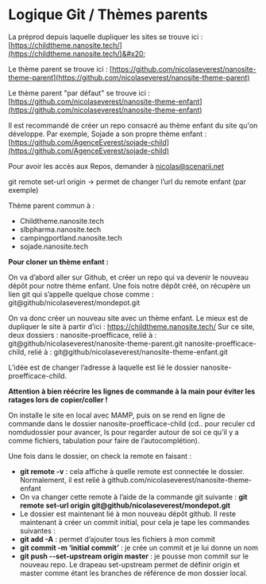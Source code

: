 # Logique Git / Thèmes parents

La préprod depuis laquelle dupliquer les sites se trouve ici : [https://childtheme.nanosite.tech/](https://childtheme.nanosite.tech/)&#x20;

Le thème parent se trouve ici  : [https://github.com/nicolaseverest/nanosite-theme-parent](https://github.com/nicolaseverest/nanosite-theme-parent)

Le thème parent "par défaut" se trouve ici : [https://github.com/nicolaseverest/nanosite-theme-enfant](https://github.com/nicolaseverest/nanosite-theme-enfant)

Il est recommandé de créer un repo consacré au thème enfant du site qu'on développe. Par exemple, Sojade a son propre thème enfant : [https://github.com/AgenceEverest/sojade-child](https://github.com/AgenceEverest/sojade-child)





Pour avoir les accès aux Repos, demander à nicolas@scenarii.net

git remote set-url origin -> permet de changer l’url du remote enfant (par exemple)

Thème parent commun à :&#x20;

* Childtheme.nanosite.tech&#x20;
* slbpharma.nanosite.tech&#x20;
* campingportland.nanosite.tech&#x20;
* sojade.nanosite.tech

**Pour cloner un thème enfant :**

On va d’abord aller sur Github, et créer un repo qui va devenir le nouveau dépôt pour notre thème enfant. Une fois notre dépôt créé, on récupère un lien git qui s’appelle quelque chose comme : git@github/nicolaseverest/mondepot.git

On va donc créer un nouveau site avec un thème enfant. Le mieux est de dupliquer le site à partir d’ici : https://childtheme.nanosite.tech/ Sur ce site, deux dossiers : nanosite-proefficace, relié à : git@github/nicolaseverest/nanosite-theme-parent.git nanosite-proefficace-child, relié à : git@github/nicolaseverest/nanosite-theme-enfant.git

L’idée est de changer l’adresse à laquelle est lié le dossier nanosite-proefficace-child.

**Attention à bien réécrire les lignes de commande à la main pour éviter les ratages lors de copier/coller !**

On installe le site en local avec MAMP, puis on se rend en ligne de commande dans le dossier nanosite-proefficace-child (cd.. pour reculer cd nomdudossier pour avancer, ls pour regarder autour de soi ce qu’il y a comme fichiers, tabulation pour faire de l’autocomplétion).

Une fois dans le dossier, on check la remote en faisant :&#x20;

* **git remote -v** : cela affiche à quelle remote est connectée le dossier. Normalement, il est relié à github.com/nicolaseverest/nanosite-theme-enfant&#x20;
* On va changer cette remote à l’aide de la commande git suivante : **git remote set-url origin git@github/nicolaseverest/mondepot.git**&#x20;
* Le dossier est maintenant lié à mon nouveau dépôt github. Il reste maintenant à créer un commit initial, pour cela je tape les commandes suivantes :&#x20;
* **git add -A** : permet d’ajouter tous les fichiers à mon commit&#x20;
* **git commit -m ‘initial commit’** : je crée un commit et je lui donne un nom&#x20;
* **git push --set-upstream origin master** : je pousse mon commit sur le nouveau repo. Le drapeau set-upstream permet de définir origin et master comme étant les branches de référence de mon dossier local.

